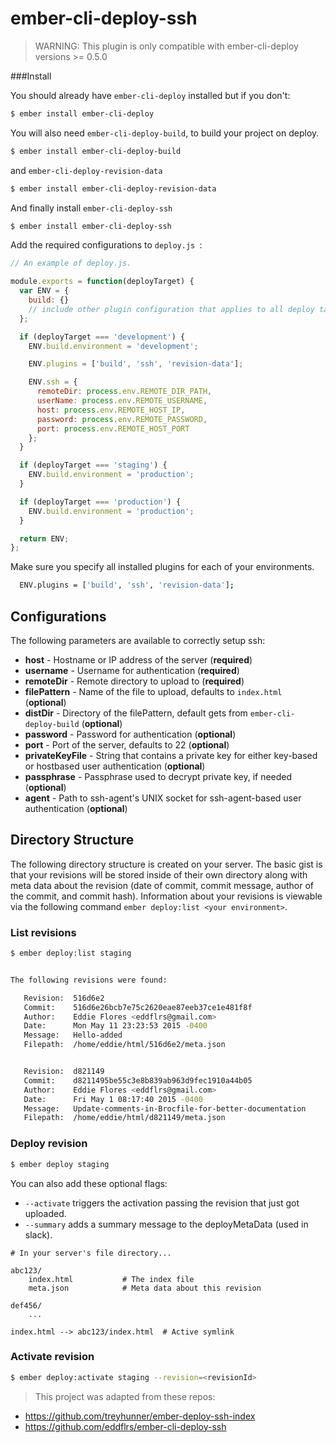 # ember-cli-deploy-ssh #

> WARNING: This plugin is only compatible with ember-cli-deploy versions >= 0.5.0

###Install

You should already have `ember-cli-deploy` installed but if you don't:

```sh
$ ember install ember-cli-deploy
```

You will also need `ember-cli-deploy-build`, to build your project on deploy.

```sh
$ ember install ember-cli-deploy-build
```

and  `ember-cli-deploy-revision-data`

```sh
$ ember install ember-cli-deploy-revision-data
```

And finally install `ember-cli-deploy-ssh`

```sh
$ ember install ember-cli-deploy-ssh
```

Add the required configurations to  `deploy.js `:

```js
// An example of deploy.js.

module.exports = function(deployTarget) {
  var ENV = {
    build: {}
    // include other plugin configuration that applies to all deploy targets here
  };

  if (deployTarget === 'development') {
    ENV.build.environment = 'development';

    ENV.plugins = ['build', 'ssh', 'revision-data'];

    ENV.ssh = {
      remoteDir: process.env.REMOTE_DIR_PATH,
      userName: process.env.REMOTE_USERNAME,
      host: process.env.REMOTE_HOST_IP,
      password: process.env.REMOTE_PASSWORD,
      port: process.env.REMOTE_HOST_PORT
    };
  }

  if (deployTarget === 'staging') {
    ENV.build.environment = 'production';
  }

  if (deployTarget === 'production') {
    ENV.build.environment = 'production';
  }

  return ENV;
};
```

Make sure you specify all installed plugins for each of your environments.

```sh
  ENV.plugins = ['build', 'ssh', 'revision-data'];
```

## Configurations

The following parameters are available to correctly setup ssh:

* **host** - Hostname or IP address of the server (**required**)
* **username** - Username for authentication (**required**)
* **remoteDir** - Remote directory to upload to (**required**)
* **filePattern** - Name of the file to upload, defaults to `index.html` (**optional**)
* **distDir** - Directory of the filePattern, default gets from `ember-cli-deploy-build` (**optional**)
* **password** - Password for authentication (**optional**)
* **port** - Port of the server, defaults to 22 (**optional**)
* **privateKeyFile** - String that contains a private key for either key-based or hostbased user authentication (**optional**)
* **passphrase** - Passphrase used to decrypt private key, if needed (**optional**)
* **agent** - Path to ssh-agent's UNIX socket for ssh-agent-based user authentication (**optional**)


## Directory Structure

The following directory structure is created on your server. The basic gist is that your revisions will be stored inside of their own directory along with meta data about the revision (date of commit, commit message, author of the commit, and commit hash). Information about your revisions is viewable via the following command `ember deploy:list <your environment>`.

### List revisions

```sh
$ ember deploy:list staging
```

```sh

The following revisions were found:

   Revision:  516d6e2
   Commit:    516d6e26bcb7e75c2620eae87eeb37ce1e481f8f
   Author:    Eddie Flores <eddflrs@gmail.com>
   Date:      Mon May 11 23:23:53 2015 -0400
   Message:   Hello-added
   Filepath:  /home/eddie/html/516d6e2/meta.json


   Revision:  d821149
   Commit:    d8211495be55c3e8b839ab963d9fec1910a44b05
   Author:    Eddie Flores <eddflrs@gmail.com>
   Date:      Fri May 1 08:17:40 2015 -0400
   Message:   Update-comments-in-Brocfile-for-better-documentation
   Filepath:  /home/eddie/html/d821149/meta.json

```

### Deploy revision

```sh
$ ember deploy staging
```
You can also add these optional flags:

  * `--activate` triggers the activation passing the revision that just got uploaded.
  * `--summary` adds a summary message to the deployMetaData (used in slack).

```
# In your server's file directory...

abc123/
    index.html           # The index file
    meta.json            # Meta data about this revision

def456/
    ...

index.html --> abc123/index.html  # Active symlink

```

### Activate revision

```sh
$ ember deploy:activate staging --revision=<revisionId>
```

> This project was adapted from these repos:
 * https://github.com/treyhunner/ember-deploy-ssh-index
 * https://github.com/eddflrs/ember-cli-deploy-ssh
